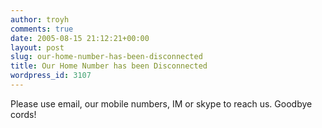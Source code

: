 ```yaml
---
author: troyh
comments: true
date: 2005-08-15 21:12:21+00:00
layout: post
slug: our-home-number-has-been-disconnected
title: Our Home Number has been Disconnected
wordpress_id: 3107
---
```


Please use email, our mobile numbers, IM or skype to reach us.  Goodbye cords!
